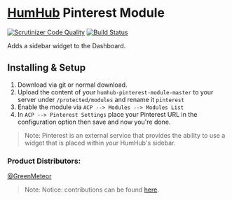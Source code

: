# [HumHub](https://www.humhub.org/en) Pinterest Module

[![Scrutinizer Code Quality](https://scrutinizer-ci.com/g/GreenMeteor/humhub-pinterest-module/badges/quality-score.png?b=master)](https://scrutinizer-ci.com/g/GreenMeteor/humhub-pinterest-module/?branch=master) [![Build Status](https://scrutinizer-ci.com/g/GreenMeteor/humhub-pinterest-module/badges/build.png?b=master)](https://scrutinizer-ci.com/g/GreenMeteor/humhub-pinterest-module/build-status/master)

Adds a sidebar widget to the Dashboard.

## Installing & Setup
1. Download via git or normal download.
2. Upload the content of your `humhub-pinterest-module-master` to your server under `/protected/modules` and rename it `pinterest`
3. Enable the module via `ACP --> Modules --> Modules List`
4. In `ACP --> Pinterest Settings` place your Pinterest URL in the configuration option then save and now you're done.

> Note: Pinterest is an external service that provides the ability to use a widget that is placed within your HumHub's sidebar.

### __Product Distributors:__
[@GreenMeteor](https://github.com/GreenMeteor)

> Note: Notice: contributions can be found [here](https://github.com/GreenMeteor/humhub-pinterest-module/blob/master/.github/CONTRIBUTORS.md).
